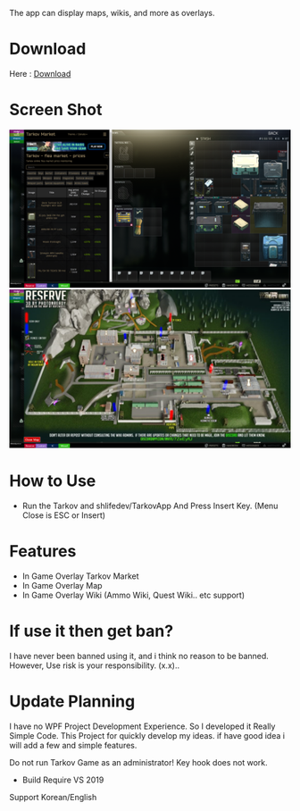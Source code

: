 The app can display maps, wikis, and more as overlays. 

# Download
 Here : [Download](https://github.com/shlifedev/TarkovApp/releases)
# Screen Shot
![screen_shot1](https://github.com/shlifedev/TarkovApp/blob/master/scr1.png?raw=true)
![screen_shot2](https://github.com/shlifedev/TarkovApp/blob/master/scr2.png?raw=true)
# How to Use
 * Run the Tarkov and shlifedev/TarkovApp
   And Press Insert Key. (Menu Close is ESC or Insert)
# Features
 - In Game Overlay Tarkov Market 
 - In Game Overlay Map
 - In Game Overlay Wiki (Ammo Wiki, Quest Wiki.. etc support)
# If use it then get ban?
 I have never been banned using it, and i think no reason to be banned.
 However, Use risk is your responsibility. (x.x)..

# Update Planning
I have no WPF Project Development Experience. So I developed it Really Simple Code.
This Project for quickly develop my ideas. if have good idea i will add a few and simple features. 

Do not run Tarkov Game as an administrator! Key hook does not work.
* Build Require VS 2019

Support Korean/English
